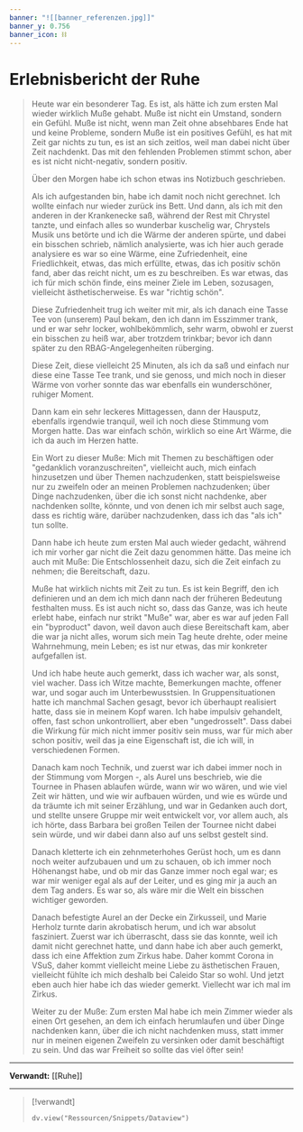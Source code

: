 ```yaml
---
banner: "![[banner_referenzen.jpg]]"
banner_y: 0.756
banner_icon: ⛓️
---
```


# Erlebnisbericht der Ruhe

> Heute war ein besonderer Tag. Es ist, als hätte ich zum ersten Mal wieder wirklich Muße gehabt. Muße ist nicht ein Umstand, sondern ein Gefühl. Muße ist nicht, wenn man Zeit ohne absehbares Ende hat und keine Probleme, sondern Muße ist ein positives Gefühl, es hat mit Zeit gar nichts zu tun, es ist an sich zeitlos, weil man dabei nicht über Zeit nachdenkt. Das mit den fehlenden Problemen stimmt schon, aber es ist nicht nicht-negativ, sondern positiv.
> 
> Über den Morgen habe ich schon etwas ins Notizbuch geschrieben.
> 
> Als ich aufgestanden bin, habe ich damit noch nicht gerechnet. Ich wollte einfach nur wieder zurück ins Bett. Und dann, als ich mit den anderen in der Krankenecke saß, während der Rest mit Chrystel tanzte, und einfach alles so wunderbar kuschelig war, Chrystels Musik uns betörte und ich die Wärme der anderen spürte, und dabei ein bisschen schrieb, nämlich analysierte, was ich hier auch gerade analysiere es war so eine Wärme, eine Zufriedenheit, eine Friedlichkeit, etwas, das mich erfüllte, etwas, das ich positiv schön fand, aber das reicht nicht, um es zu beschreiben. Es war etwas, das ich für mich schön finde, eins meiner Ziele im Leben, sozusagen, vielleicht ästhetischerweise. Es war "richtig schön".
> 
> Diese Zufriedenheit trug ich weiter mit mir, als ich danach eine Tasse Tee von (unserem) Paul bekam, den ich dann im Esszimmer trank, und er war sehr locker, wohlbekömmlich, sehr warm, obwohl er zuerst ein bisschen zu heiß war, aber trotzdem trinkbar; bevor ich dann später zu den RBAG-Angelegenheiten rüberging.
> 
> Diese Zeit, diese vielleicht 25 Minuten, als ich da saß und einfach nur diese eine Tasse Tee trank, und sie genoss, und mich noch in dieser Wärme von vorher sonnte das war ebenfalls ein wunderschöner, ruhiger Moment.
> 
> Dann kam ein sehr leckeres Mittagessen, dann der Hausputz, ebenfalls irgendwie tranquil, weil ich noch diese Stimmung vom Morgen hatte. Das war einfach schön, wirklich so eine Art Wärme, die ich da auch im Herzen hatte.
> 
> Ein Wort zu dieser Muße: Mich mit Themen zu beschäftigen oder "gedanklich voranzuschreiten", vielleicht auch, mich einfach hinzusetzen und über Themen nachzudenken, statt beispielsweise nur zu zweifeln oder an meinen Problemen nachzudenken; über Dinge nachzudenken, über die ich sonst nicht nachdenke, aber nachdenken sollte, könnte, und von denen ich mir selbst auch sage, dass es richtig wäre, darüber nachzudenken, dass ich das "als ich" tun sollte.
> 
> Dann habe ich heute zum ersten Mal auch wieder gedacht, während ich mir vorher gar nicht die Zeit dazu genommen hätte. Das meine ich auch mit Muße: Die Entschlossenheit dazu, sich die Zeit einfach zu nehmen; die Bereitschaft, dazu.
> 
> Muße hat wirklich nichts mit Zeit zu tun. Es ist kein Begriff, den ich definieren und an dem ich mich dann nach der früheren Bedeutung festhalten muss. Es ist auch nicht so, dass das Ganze, was ich heute erlebt habe, einfach nur strikt "Muße" war, aber es war auf jeden Fall ein "byproduct" davon, weil davon auch diese Bereitschaft kam, aber die war ja nicht alles, worum sich mein Tag heute drehte, oder meine Wahrnehmung, mein Leben; es ist nur etwas, das mir konkreter aufgefallen ist.
> 
> Und ich habe heute auch gemerkt, dass ich wacher war, als sonst, viel wacher. Dass ich Witze machte, Bemerkungen machte, offener war, und sogar auch im Unterbewusstsien. In Gruppensituationen hatte ich manchmal Sachen gesagt, bevor ich überhaupt realisiert hatte, dass sie in meinem Kopf waren. Ich habe impulsiv gehandelt, offen, fast schon unkontrolliert, aber eben "ungedrosselt". Dass dabei die Wirkung für mich nicht immer positiv sein muss, war für mich aber schon positiv, weil das ja eine Eigenschaft ist, die ich will, in verschiedenen Formen.
> 
> Danach kam noch Technik, und zuerst war ich dabei immer noch in der Stimmung vom Morgen -, als Aurel uns beschrieb, wie die Tournee in Phasen ablaufen würde, wann wir wo wären, und wie viel Zeit wir hätten, und wie wir aufbauen würden, und wie es würde und da träumte ich mit seiner Erzählung, und war in Gedanken auch dort, und stellte unsere Gruppe mir weit entwickelt vor, vor allem auch, als ich hörte, dass Barbara bei großen Teilen der Tournee nicht dabei sein würde, und wir dabei dann also auf uns selbst gestelt sind.
> 
> Danach kletterte ich ein zehnmeterhohes Gerüst hoch, um es dann noch weiter aufzubauen und um zu schauen, ob ich immer noch Höhenangst habe, und ob mir das Ganze immer noch egal war; es war mir weniger egal als auf der Leiter, und es ging mir ja auch an dem Tag anders. Es war so, als wäre mir die Welt ein bisschen wichtiger geworden.
> 
> Danach befestigte Aurel an der Decke ein Zirkusseil, und Marie Herholz turnte darin akrobatisch herum, und ich war absolut fasziniert. Zuerst war ich überrascht, dass sie das konnte, weil ich damit nicht gerechnet hatte, und dann habe ich aber auch gemerkt, dass ich eine Affektion zum Zirkus habe. Daher kommt Corona in VSuS, daher kommt vielleicht meine Liebe zu ästhetischen Frauen, vielleicht fühlte ich mich deshalb bei Caleido Star so wohl. Und jetzt eben auch hier habe ich das wieder gemerkt. Viellecht war ich mal im Zirkus.
> 
> Weiter zu der Muße: Zum ersten Mal habe ich mein Zimmer wieder als einen Ort gesehen, an dem ich einfach herumlaufen und über Dinge nachdenken kann, über die ich nicht nachdenken muss, statt immer nur in meinen eigenen Zweifeln zu versinken oder damit beschäftigt zu sein. Und das war Freiheit so sollte das viel öfter sein!

---

**Verwandt:** [[Ruhe]]

---

> [!verwandt]
> ```dataviewjs
> dv.view("Ressourcen/Snippets/Dataview")
> ```